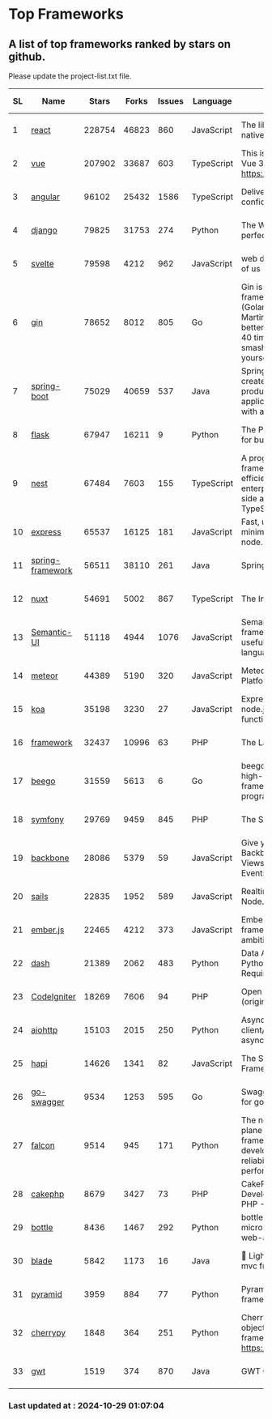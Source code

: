 # Top Frameworks
## A list of top frameworks ranked by stars on github.  
Please update the project-list.txt file.

| SL| Name  | Stars| Forks| Issues | Language | Description | Last Commit |
| --| ------| -----| ---- | ------ | -------- | ----------- | ----------- |
| 1 | [react](https://github.com/facebook/react) | 228754 | 46823 | 860 | JavaScript | The library for web and native user interfaces. | 2024-10-28 20:59:38 |
| 2 | [vue](https://github.com/vuejs/vue) | 207902 | 33687 | 603 | TypeScript | This is the repo for Vue 2. For Vue 3, go to https://github.com/vuejs/core | 2024-10-10 07:24:14 |
| 3 | [angular](https://github.com/angular/angular) | 96102 | 25432 | 1586 | TypeScript | Deliver web apps with confidence 🚀 | 2024-10-28 19:51:33 |
| 4 | [django](https://github.com/django/django) | 79825 | 31753 | 274 | Python | The Web framework for perfectionists with deadlines. | 2024-10-28 13:10:12 |
| 5 | [svelte](https://github.com/sveltejs/svelte) | 79598 | 4212 | 962 | JavaScript | web development for the rest of us | 2024-10-28 23:01:52 |
| 6 | [gin](https://github.com/gin-gonic/gin) | 78652 | 8012 | 805 | Go | Gin is a HTTP web framework written in Go (Golang). It features a Martini-like API with much better performance -- up to 40 times faster. If you need smashing performance, get yourself some Gin. | 2024-10-26 00:28:59 |
| 7 | [spring-boot](https://github.com/spring-projects/spring-boot) | 75029 | 40659 | 537 | Java | Spring Boot helps you to create Spring-powered, production-grade applications and services with absolute minimum fuss. | 2024-10-26 01:21:53 |
| 8 | [flask](https://github.com/pallets/flask) | 67947 | 16211 | 9 | Python | The Python micro framework for building web applications. | 2024-10-24 21:54:53 |
| 9 | [nest](https://github.com/nestjs/nest) | 67484 | 7603 | 155 | TypeScript | A progressive Node.js framework for building efficient, scalable, and enterprise-grade server-side applications with TypeScript/JavaScript 🚀 | 2024-10-23 08:21:04 |
| 10 | [express](https://github.com/expressjs/express) | 65537 | 16125 | 181 | JavaScript | Fast, unopinionated, minimalist web framework for node. | 2024-10-27 10:10:33 |
| 11 | [spring-framework](https://github.com/spring-projects/spring-framework) | 56511 | 38110 | 261 | Java | Spring Framework | 2024-10-28 21:14:41 |
| 12 | [nuxt](https://github.com/nuxt/nuxt) | 54691 | 5002 | 867 | TypeScript | The Intuitive Vue Framework. | 2024-10-28 17:50:56 |
| 13 | [Semantic-UI](https://github.com/Semantic-Org/Semantic-UI) | 51118 | 4944 | 1076 | JavaScript | Semantic is a UI component framework based around useful principles from natural language. | 2023-01-11 17:05:32 |
| 14 | [meteor](https://github.com/meteor/meteor) | 44389 | 5190 | 320 | JavaScript | Meteor, the JavaScript App Platform | 2024-10-28 12:42:24 |
| 15 | [koa](https://github.com/koajs/koa) | 35198 | 3230 | 27 | JavaScript | Expressive middleware for node.js using ES2017 async functions | 2024-10-28 03:04:24 |
| 16 | [framework](https://github.com/laravel/framework) | 32437 | 10996 | 63 | PHP | The Laravel Framework. | 2024-10-24 14:27:28 |
| 17 | [beego](https://github.com/beego/beego) | 31559 | 5613 | 6 | Go | beego is an open-source, high-performance web framework for the Go programming language. | 2024-10-06 06:45:59 |
| 18 | [symfony](https://github.com/symfony/symfony) | 29769 | 9459 | 845 | PHP | The Symfony PHP framework | 2024-10-27 16:11:30 |
| 19 | [backbone](https://github.com/jashkenas/backbone) | 28086 | 5379 | 59 | JavaScript | Give your JS App some Backbone with Models, Views, Collections, and Events | 2024-09-02 12:55:04 |
| 20 | [sails](https://github.com/balderdashy/sails) | 22835 | 1952 | 589 | JavaScript | Realtime MVC Framework for Node.js | 2024-09-17 15:56:43 |
| 21 | [ember.js](https://github.com/emberjs/ember.js) | 22465 | 4212 | 373 | JavaScript | Ember.js - A JavaScript framework for creating ambitious web applications | 2024-10-23 14:28:40 |
| 22 | [dash](https://github.com/plotly/dash) | 21389 | 2062 | 483 | Python | Data Apps & Dashboards for Python. No JavaScript Required. | 2024-10-23 19:41:35 |
| 23 | [CodeIgniter](https://github.com/bcit-ci/CodeIgniter) | 18269 | 7606 | 94 | PHP | Open Source PHP Framework (originally from EllisLab) | 2024-03-20 03:51:42 |
| 24 | [aiohttp](https://github.com/aio-libs/aiohttp) | 15103 | 2015 | 250 | Python | Asynchronous HTTP client/server framework for asyncio and Python | 2024-10-28 22:34:07 |
| 25 | [hapi](https://github.com/hapijs/hapi) | 14626 | 1341 | 82 | JavaScript | The Simple, Secure Framework Developers Trust | 2024-10-24 22:10:55 |
| 26 | [go-swagger](https://github.com/go-swagger/go-swagger) | 9534 | 1253 | 595 | Go | Swagger 2.0 implementation for go | 2024-09-27 16:28:57 |
| 27 | [falcon](https://github.com/falconry/falcon) | 9514 | 945 | 171 | Python | The no-magic web data plane API and microservices framework for Python developers, with a focus on reliability, correctness, and performance at scale. | 2024-10-24 14:48:19 |
| 28 | [cakephp](https://github.com/cakephp/cakephp) | 8679 | 3427 | 73 | PHP | CakePHP: The Rapid Development Framework for PHP - Official Repository | 2024-10-25 14:34:45 |
| 29 | [bottle](https://github.com/bottlepy/bottle) | 8436 | 1467 | 292 | Python | bottle.py is a fast and simple micro-framework for python web-applications. | 2024-10-28 21:37:28 |
| 30 | [blade](https://github.com/lets-blade/blade) | 5842 | 1173 | 16 | Java | :rocket: Lightning fast and elegant mvc framework for Java8 | 2024-06-17 01:05:35 |
| 31 | [pyramid](https://github.com/Pylons/pyramid) | 3959 | 884 | 77 | Python | Pyramid - A Python web framework | 2024-06-10 16:09:42 |
| 32 | [cherrypy](https://github.com/cherrypy/cherrypy) | 1848 | 364 | 251 | Python | CherryPy is a pythonic, object-oriented HTTP framework.      https://cherrypy.dev | 2024-08-31 10:29:14 |
| 33 | [gwt](https://github.com/gwtproject/gwt) | 1519 | 374 | 870 | Java | GWT Open Source Project | 2024-10-22 17:05:02 |

### Last updated at : 2024-10-29 01:07:04
